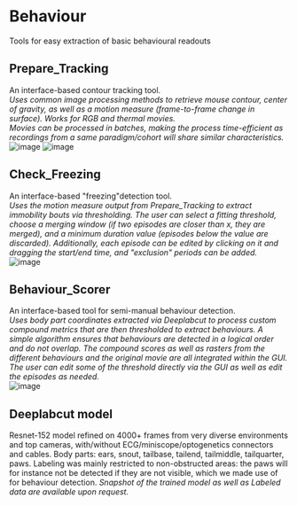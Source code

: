 # Behaviour
Tools for easy extraction of basic behavioural readouts

## Prepare_Tracking
An interface-based contour tracking tool.  
*Uses common image processing methods to retrieve mouse contour, center of
gravity, as well as a motion measure (frame-to-frame change in surface).
Works for RGB and thermal movies.*  
*Movies can be processed in batches, making the process time-efficient as recordings from a same paradigm/cohort will share similar characteristics.*  
![image](https://github.com/user-attachments/assets/c175bb36-4251-4e63-b466-bcca9b22428f)
![image](https://github.com/user-attachments/assets/d465ea2c-ccc3-4ea2-a152-5a90626488ea)


## Check_Freezing
An interface-based "freezing"detection tool.  
*Uses the motion measure output from Prepare_Tracking to extract immobility bouts via thresholding.
The user can select a fitting threshold, choose a merging window (if two episodes are closer than x, they are merged), and a minimum duration value (episodes below the value are discarded).
Additionally, each episode can be edited by clicking on it and dragging the start/end time, and "exclusion" periods can be added.*  
![image](https://github.com/user-attachments/assets/6a377057-a12c-4c35-915b-48268d834d98)

## Behaviour_Scorer
An interface-based tool for semi-manual behaviour detection.  
*Uses body part coordinates extracted via Deeplabcut to process custom compound metrics that are then thresholded to extract behaviours. A simple algorithm ensures that behaviours are detected in a logical order and do not overlap.
The compound scores as well as rasters from the different behaviours and the original movie are all integrated within the GUI.
The user can edit some of the threshold directly via the GUI as well as edit the episodes as needed.*  
![image](https://github.com/user-attachments/assets/af4dd936-e5dd-4dc8-81b6-d8d407dbe50c)

## Deeplabcut model
Resnet-152 model refined on 4000+ frames from very diverse environments and top cameras, with/without ECG/miniscope/optogenetics connectors and cables.
Body parts: ears, snout, tailbase, tailend, tailmiddle, tailquarter, paws.
Labeling was mainly restricted to non-obstructed areas: the paws will for instance not be detected if they are not visible, which we made use of for behaviour detection.
*Snapshot of the trained model as well as Labeled data are available upon request.*
